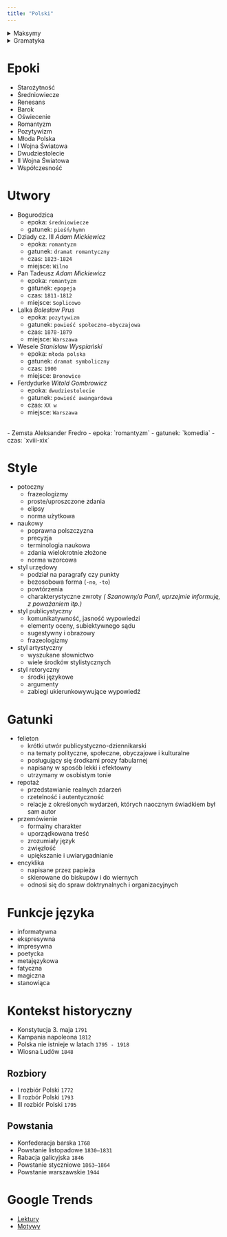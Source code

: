 ```yaml
---
title: "Polski"
---
```

<details>
    <summary>Maksymy</summary>

| . | . |
| :---: | :---: |
| non omnis moriar | nie wszystek umrę |
| exegi monumentum | pomnik stworzyłem trwalszy niż ze spiżu |
| carpe diem | chwytaj dzień |
| aurea mediocritas | złoty środek |
| theatrum mundi | życie to teatr |
| vanitas vanitatum et omnia vanitas | marność nad marnościami i  wszystko marność |
| danse macabre | taniec śmierci |
| deesis | prośby,błagania |
| ars moriendi | sztuka pięknego umierania |
| chansons de geste | pieśń o czynach |
| stabat mater dolorosa | stała matka pod krzyżem |
| panta rhei | wszystko podlega wiecznym przemianom |
| ubi sunt? | gdzie oni są |
| memento mori | pamiętaj o śmierci |
| amor vincit omnia | miłość wszystko zwycięża |
| cogito,ergo sum | myślę, więc jestem |
| dies irae | dzień gniewu |
| dum spiro, spero | dopóki oddycham, nie tracę nadziei |
| gloria victis | chwała zwyciężonym |
| homo homini lupus est | człowiek człowiekowi wilkiem |
| inter malleum et incudem | między młotem, a kowadłem |
| pro publico bono | dla dobra ogółu |
| vince in bono malum | zło dobrem zwyciężaj |
</details>


<details>
    <summary>Gramatyka</summary>

# Gramatyka

## Zdania złożone współrzędnie
- łączne: _i, oraz_
- przeciwstawne: _ale, lecz_
- rozłączne: _albo, lub_
- wynikowe: _więc, zatem_

## Zdania złożone podrzędnie
- przydawkowe
- dopełnieniowe
- okolicznikowe
    - czasu
    - miejsca
    - celu
    - warunku
    - przyzwolenia
    - przyczyny
- podmiotowe
- orzecznikowe

## Liczebniki
- główne
- porządkowe
- zbiorowe
- ułamkowe
- mnożne
_mogą być liczebnikiem nieokreślonym_

## zaimki:
- ze wz. na znaczenie
    - osobowe
    - pytajne
    - wskazujące
    - względne
- ze wz. na wł. gramatyczne
    - rzeczowne
    - przymiotne
    - przysłowne
    - liczebne

## Formy nieosobowe czasownika
- bezokolicznikiowe
- formy zakończone na `-no`, `-to`
- imiesłowy
    - przymiotnikowy
        - czynny _(niedokonany)_
        - bierny _(przechodni)_
    - przysłówkowy
        - współczesny _(niedokonany)_
        - uprzedni _(dokonany)_
</details>

# Epoki
- Starożytność
- Średniowiecze
- Renesans
- Barok
- Oświecenie
- Romantyzm
- Pozytywizm
- Młoda Polska
- I Wojna Światowa
- Dwudziestolecie 
- II Wojna Światowa
- Współczesność

# Utwory
- Bogurodzica
    - epoka: `średniowiecze`
    - gatunek: `pieśń/hymn`
- Dziady cz. III _Adam Mickiewicz_
    - epoka: `romantyzm`
    - gatunek: `dramat romantyczny`
    - czas: `1823-1824`
    - miejsce: `Wilno`
- Pan Tadeusz _Adam Mickiewicz_
    - epoka: `romantyzm`
    - gatunek: `epopeja`
    - czas: `1811-1812`
    - miejsce: `Soplicowo`
- Lalka _Bolesław Prus_
    - epoka: `pozytywizm`
    - gatunek: `powieść społeczno-obyczajowa`
    - czas: `1878-1879`
    - miejsce: `Warszawa`
- Wesele _Stanisław Wyspiański_
    - epoka: `młoda polska`
    - gatunek: `dramat symboliczny`
    - czas: `1900`
    - miejsce: `Bronowice`
- Ferdydurke _Witold Gombrowicz_
    - epoka: `dwudziestolecie`
    - gatunek: `powieść awangardowa`
    - czas: `XX w`
    - miejsce: `Warszawa`
<br>
- Zemsta Aleksander Fredro
    - epoka: `romantyzm`
    - gatunek: `komedia`
    - czas: `xviii-xix`

# Style
- potoczny
    - frazeologizmy
    - proste/uproszczone zdania
    - elipsy
    - norma użytkowa
- naukowy
    - poprawna polszczyzna
    - precyzja
    - terminologia naukowa
    - zdania wielokrotnie złożone
    - norma wzorcowa
- styl urzędowy
    - podział na paragrafy czy punkty
    - bezosobowa forma (`-no`, `-to`)
    - powtórzenia
    - charakterystyczne zwroty _( Szanowny/a Pan/i, uprzejmie informuję, z poważaniem itp.)_
- styl publicystyczny
    - komunikatywność, jasność wypowiedzi
    - elementy oceny, subiektywnego sądu
    - sugestywny i obrazowy
    - frazeologizmy
- styl artystyczny
    - wyszukane słownictwo
    - wiele środków stylistycznych
- styl retoryczny
    - środki językowe
    - argumenty
    - zabiegi ukierunkowywujące wypowiedź

# Gatunki
- felieton
    - krótki utwór publicystyczno-dziennikarski
    - na tematy polityczne, społeczne, obyczajowe i kulturalne
    - posługujący się środkami prozy fabularnej
    - napisany w sposób lekki i efektowny
    - utrzymany w osobistym tonie
- repotaż
    - przedstawianie realnych zdarzeń
    - rzetelność i autentyczność
    - relacje z określonych wydarzeń, których naocznym świadkiem był sam autor
- przemówienie
    - formalny charakter
    - uporządkowana treść
    - zrozumiały język
    - zwięzłość
    - upiększanie i uwiarygadnianie
- encyklika
    - napisane przez papieża
    - skierowane do biskupów i do wiernych
    - odnosi się do spraw doktrynalnych i organizacyjnych

# Funkcje języka
- informatywna
- ekspresywna
- impresywna
- poetycka
- metajęzykowa
- fatyczna
- magiczna
- stanowiąca

# Kontekst historyczny

- Konstytucja 3. maja `1791`
- Kampania napoleona `1812`
- Polska nie istnieje w latach `1795 - 1918`
- Wiosna Ludów `1848`

## Rozbiory
- I rozbiór Polski `1772`
- II rozbór Polski `1793`
- III rozbiór Polski `1795`

## Powstania
- Konfederacja barska `1768`
- Powstanie listopadowe `1830–1831`
- Rabacja galicyjska `1846`
- Powstanie styczniowe `1863–1864`
- Powstanie warszawskie `1944`

# Google Trends
- [Lektury](https://trends.google.pl/trends/explore?date=now+1-d&geo=PL&q=%2Fg%2F11cfjqnr7%2C%2Fm%2F04rm4z%2C%2Fm%2F05kxhy%2C%2Fm%2F02q2jy0%2C%2Fm%2F0dkwvn)
- [Motywy](https://trends.google.pl/trends/explore?date=now+1-d&geo=PL&q=motyw+wartości%2Cmotyw+ojca%2Cmotyw+ojczyzny%2Cmotyw+patriotyzmu%2Cmotyw+przemiany%2Cmotyw+kobiety%2Cmotyw+godności)